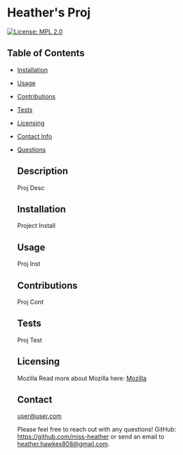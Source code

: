 # Heather's Proj

  [![License: MPL 2.0](https://img.shields.io/badge/License-MPL%202.0-brightgreen.svg)](https://opensource.org/licenses/MPL-2.0)

  ## Table of Contents

* [Installation](#instillation)
* [Usage](#usage)
* [Contributions](#contributions)
* [Tests](#tests)
* [Licensing](#licensing)
* [Contact Info](#contact)
* [Questions](#questions)

  
  ## Description

  Proj Desc


  ## Installation

  Project Install

  ## Usage

  Proj Inst

  ## Contributions

  Proj Cont

  ## Tests

  Proj Test

  ## Licensing

  Mozilla
  Read more about Mozilla here:
  [Mozilla](https://opensource.org/licenses/MPL-2.0)

  ## Contact

  user@user.com
  

  Please feel free to reach out with any questions! GitHub: https://github.com/miss-heather or send an email to heather.hawkes808@gmail.com.
  